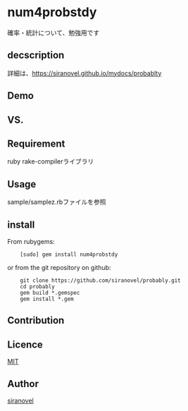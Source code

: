 num4probstdy
============
確率・統計について、勉強用です

## decscription ##

詳細は、https://siranovel.github.io/mydocs/probablty  

## Demo ##

## VS. ##

## Requirement ##
ruby rake-compilerライブラリ

## Usage ##

sample/samplez.rbファイルを参照

## install ##

From rubygems:  
~~~
    [sudo] gem install num4probstdy
~~~

or from the git repository on github:  
~~~
    git clone https://github.com/siranovel/probably.git  
    cd probably  
    gem build *.gemspec
    gem install *.gem
~~~

## Contribution ##

## Licence ##
[MIT](LICENSE)

## Author ##

[siranovel](https://github.com/siranovel)
